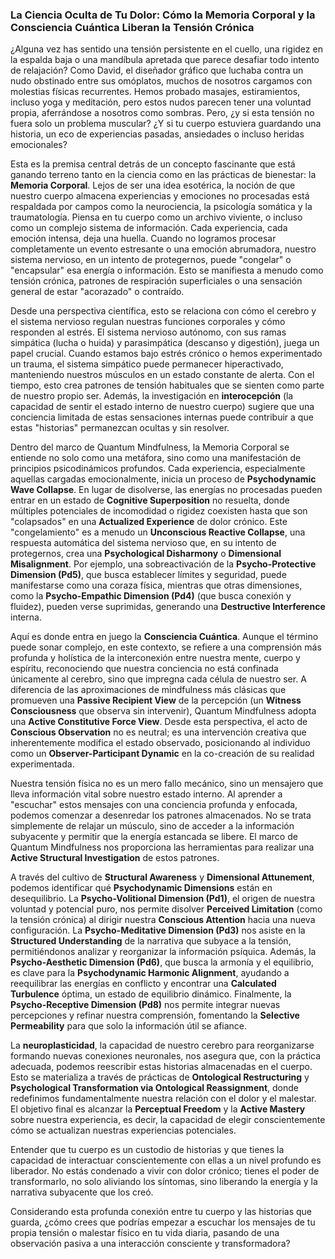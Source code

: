 ### **La Ciencia Oculta de Tu Dolor: Cómo la Memoria Corporal y la Consciencia Cuántica Liberan la Tensión Crónica**

¿Alguna vez has sentido una tensión persistente en el cuello, una rigidez en la espalda baja o una mandíbula apretada que parece desafiar todo intento de relajación? Como David, el diseñador gráfico que luchaba contra un nudo obstinado entre sus omóplatos, muchos de nosotros cargamos con molestias físicas recurrentes. Hemos probado masajes, estiramientos, incluso yoga y meditación, pero estos nudos parecen tener una voluntad propia, aferrándose a nosotros como sombras. Pero, ¿y si esta tensión no fuera solo un problema muscular? ¿Y si tu cuerpo estuviera guardando una historia, un eco de experiencias pasadas, ansiedades o incluso heridas emocionales?

Esta es la premisa central detrás de un concepto fascinante que está ganando terreno tanto en la ciencia como en las prácticas de bienestar: la **Memoria Corporal**. Lejos de ser una idea esotérica, la noción de que nuestro cuerpo almacena experiencias y emociones no procesadas está respaldada por campos como la neurociencia, la psicología somática y la traumatología. Piensa en tu cuerpo como un archivo viviente, o incluso como un complejo sistema de información. Cada experiencia, cada emoción intensa, deja una huella. Cuando no logramos procesar completamente un evento estresante o una emoción abrumadora, nuestro sistema nervioso, en un intento de protegernos, puede "congelar" o "encapsular" esa energía o información. Esto se manifiesta a menudo como tensión crónica, patrones de respiración superficiales o una sensación general de estar "acorazado" o contraído.

Desde una perspectiva científica, esto se relaciona con cómo el cerebro y el sistema nervioso regulan nuestras funciones corporales y cómo responden al estrés. El sistema nervioso autónomo, con sus ramas simpática (lucha o huida) y parasimpática (descanso y digestión), juega un papel crucial. Cuando estamos bajo estrés crónico o hemos experimentado un trauma, el sistema simpático puede permanecer hiperactivado, manteniendo nuestros músculos en un estado constante de alerta. Con el tiempo, esto crea patrones de tensión habituales que se sienten como parte de nuestro propio ser. Además, la investigación en **interocepción** (la capacidad de sentir el estado interno de nuestro cuerpo) sugiere que una conciencia limitada de estas sensaciones internas puede contribuir a que estas "historias" permanezcan ocultas y sin resolver.

Dentro del marco de Quantum Mindfulness, la Memoria Corporal se entiende no solo como una metáfora, sino como una manifestación de principios psicodinámicos profundos. Cada experiencia, especialmente aquellas cargadas emocionalmente, inicia un proceso de **Psychodynamic Wave Collapse**. En lugar de disolverse, las energías no procesadas pueden entrar en un estado de **Cognitive Superposition** no resuelta, donde múltiples potenciales de incomodidad o rigidez coexisten hasta que son "colapsados" en una **Actualized Experience** de dolor crónico. Este "congelamiento" es a menudo un **Unconscious Reactive Collapse**, una respuesta automática del sistema nervioso que, en su intento de protegernos, crea una **Psychological Disharmony** o **Dimensional Misalignment**. Por ejemplo, una sobreactivación de la **Psycho-Protective Dimension (Pd5)**, que busca establecer límites y seguridad, puede manifestarse como una coraza física, mientras que otras dimensiones, como la **Psycho-Empathic Dimension (Pd4)** (que busca conexión y fluidez), pueden verse suprimidas, generando una **Destructive Interference** interna.

Aquí es donde entra en juego la **Consciencia Cuántica**. Aunque el término puede sonar complejo, en este contexto, se refiere a una comprensión más profunda y holística de la interconexión entre nuestra mente, cuerpo y espíritu, reconociendo que nuestra conciencia no está confinada únicamente al cerebro, sino que impregna cada célula de nuestro ser. A diferencia de las aproximaciones de mindfulness más clásicas que promueven una **Passive Recipient View** de la percepción (un **Witness Consciousness** que observa sin intervenir), Quantum Mindfulness adopta una **Active Constitutive Force View**. Desde esta perspectiva, el acto de **Conscious Observation** no es neutral; es una intervención creativa que inherentemente modifica el estado observado, posicionando al individuo como un **Observer-Participant Dynamic** en la co-creación de su realidad experimentada.

Nuestra tensión física no es un mero fallo mecánico, sino un mensajero que lleva información vital sobre nuestro estado interno. Al aprender a "escuchar" estos mensajes con una conciencia profunda y enfocada, podemos comenzar a desenredar los patrones almacenados. No se trata simplemente de relajar un músculo, sino de acceder a la información subyacente y permitir que la energía estancada se libere. El marco de Quantum Mindfulness nos proporciona las herramientas para realizar una **Active Structural Investigation** de estos patrones.

A través del cultivo de **Structural Awareness** y **Dimensional Attunement**, podemos identificar qué **Psychodynamic Dimensions** están en desequilibrio. La **Psycho-Volitional Dimension (Pd1)**, el origen de nuestra voluntad y potencial puro, nos permite disolver **Perceived Limitation** (como la tensión crónica) al dirigir nuestra **Conscious Attention** hacia una nueva configuración. La **Psycho-Meditative Dimension (Pd3)** nos asiste en la **Structured Understanding** de la narrativa que subyace a la tensión, permitiéndonos analizar y reorganizar la información psíquica. Además, la **Psycho-Aesthetic Dimension (Pd6)**, que busca la armonía y el equilibrio, es clave para la **Psychodynamic Harmonic Alignment**, ayudando a reequilibrar las energías en conflicto y encontrar una **Calculated Turbulence** óptima, un estado de equilibrio dinámico. Finalmente, la **Psycho-Receptive Dimension (Pd8)** nos permite integrar nuevas percepciones y refinar nuestra comprensión, fomentando la **Selective Permeability** para que solo la información útil se afiance.

La **neuroplasticidad**, la capacidad de nuestro cerebro para reorganizarse formando nuevas conexiones neuronales, nos asegura que, con la práctica adecuada, podemos reescribir estas historias almacenadas en el cuerpo. Esto se materializa a través de prácticas de **Ontological Restructuring** y **Psychological Transformation via Ontological Reassignment**, donde redefinimos fundamentalmente nuestra relación con el dolor y el malestar. El objetivo final es alcanzar la **Perceptual Freedom** y la **Active Mastery** sobre nuestra experiencia, es decir, la capacidad de elegir conscientemente cómo se actualizan nuestras experiencias potenciales.

Entender que tu cuerpo es un custodio de historias y que tienes la capacidad de interactuar conscientemente con ellas a un nivel profundo es liberador. No estás condenado a vivir con dolor crónico; tienes el poder de transformarlo, no solo aliviando los síntomas, sino liberando la energía y la narrativa subyacente que los creó.

Considerando esta profunda conexión entre tu cuerpo y las historias que guarda, ¿cómo crees que podrías empezar a escuchar los mensajes de tu propia tensión o malestar físico en tu vida diaria, pasando de una observación pasiva a una interacción consciente y transformadora?